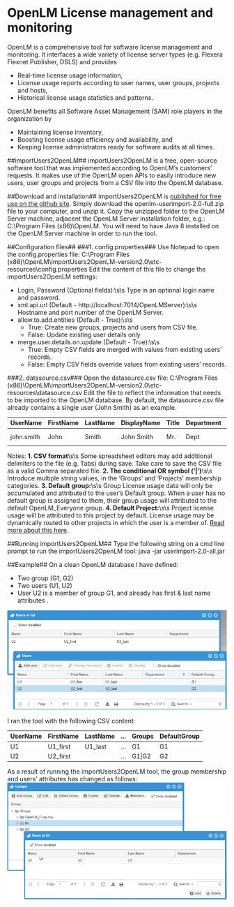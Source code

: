 OpenLM License management and monitoring
==================
OpenLM is a comprehensive tool for software license management and monitoring. It interfaces a wide variety of license server types (e.g. Flexera Flexnet Publisher, DSLS) and provides
* Real-time license usage information,
* License usage reports according to user names, user groups, projects and hosts, 
* Historical license usage statistics and patterns.

OpenLM benefits all Software Asset Management (SAM) role players in the organization by
* Maintaining license inventory,
* Boosting license usage efficiency and availability, and
* Keeping license administrators ready for software audits at all times.

##importUsers2OpenLM##
importUsers2OpenLM is a free, open-source software tool that was implemented according to OpenLM’s customers’ requests. It makes use of the OpenLM open APIs to easily introduce new users, user groups and projects from a CSV file into the OpenLM database. 

##Download and installation##
importUsers2OpenLM is [published for free use on the github site](https://github.com/orengabay/importUsers2OpenLM/releases/tag/2.0.0). Simply download the openlm-userimport-2.0-full.zip file to your computer, and unzip it. Copy the unzipped folder to the OpenLM Server machine, adjacent the OpenLM Server installation folder, e.g.:
C:\Program Files (x86)\OpenLM.
You will need to have Java 8 installed on the OpenLM Server machine in order to run the tool. 

##Configuration files##
###1. config.properties###
Use Notepad to open the config.properties file:
C:\Program Files (x86)\OpenLM\importUsers2OpenLM-version2.0\etc-resources\config.properties
Edit the content of this file to change the importUsers2OpenLM settings:

* Login, Password (Optional fields):\s\s
  Type in an optional login name and password. 
* xml.api.url (Default - http://localhost:7014/OpenLMServer):\s\s
  Hostname and port number of the OpenLM Server. 
* allow.to.add.entities (Default - True):\s\s
  * True: Create new groups, projects and users from CSV file.
  * False: Update existing user details only
* merge.user.details.on.update (Default - True):\s\s
  * True: Empty CSV fields are merged with values from existing users’ records.
  * False: Empty CSV fields override values from existing users’ records.


###2. datasource.csv###
Open the datasource.csv file:
C:\Program Files (x86)\OpenLM\importUsers2OpenLM-version2.0\etc-resources\datasource.csv
Edit the file to reflect the information that needs to be imported to the OpenLM database.
By default, the datasource.csv file already contains a single user (John Smith) as an example.

UserName|FirstName|LastName|DisplayName|Title|Department|PhoneNumber|Description|Office|Email|Enabled|Groups|DefaultGroup|Projects|DefaultProject
--------|---------|--------|-----------|-----|----------|-----------|-----------|------|-----|-------|------|------------|--------|-------------
john.smith|John|Smith|John Smith|Mr.|Dept|(555)-555-55-55|Description|Office|john@gmail.com|true|group1&#124;group2|group1|project1&#124;project2|project1


Notes:
__1. CSV format__\s\s
    Some spreadsheet editors may add additional delimiters to the file (e.g. Tabs) during save. Take care to save the CSV file as a valid Comma separated file.
__2. The conditional OR symbol (‘|’)__\s\s
    Introduce multiple string values, in the ‘Groups’ and ‘Projects’ membership categories.
__3. Default group:__\s\s
    Group License usage data will only be accumulated and attributed to the user’s Default group. When a user has no default group is assigned to them, their group usage will attributed to the default OpenLM_Everyone group.
__4. Default Project:__\s\s
    Project license usage will be attributed to this project by default. License usage may be dynamically routed to other projects in which the user is a member of. [Read more about this here](https://www.openlm.com/application-notes-v3-0/monitoring-app-usage-v3-0-2/license-usage-monitoring-according-to-projects-an4030/).


##Running importUsers2OpenLM##
Type the following string on a cmd line prompt to run the importUsers2OpenLM  tool:
java -jar userimport-2.0-all.jar <csv file name or full path>

##Example##
On a clean OpenLM database I have defined: 
* Two group (G1, G2)
* Two users (U1, U2)
* User U2 is a member of group G1, and already has first & last name attributes .

![Image00](/images/image00.png)

I ran the tool with the following CSV content:

UserName|FirstName|LastName| ... |Groups|DefaultGroup
-----|-----|-----|-----|-----|-----
U1|U1_first|U1_last| ... |G1|G1
U2|U2_first| | ... | G1&#124;G2|G2

As a result of running the importUsers2OpenLM tool, the group membership and users’ attributes has changed as follows:
![Image01](/images/image01.png)